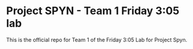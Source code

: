 # Project SPYN - Team 1 Friday 3:05 lab
This is the official repo for Team 1 of the Friday 3:05 Lab for Project Spyn.
